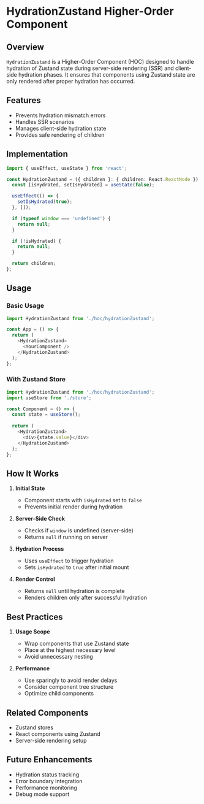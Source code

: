 # HydrationZustand Higher-Order Component

## Overview
`HydrationZustand` is a Higher-Order Component (HOC) designed to handle hydration of Zustand state during server-side rendering (SSR) and client-side hydration phases. It ensures that components using Zustand state are only rendered after proper hydration has occurred.

## Features
- Prevents hydration mismatch errors
- Handles SSR scenarios
- Manages client-side hydration state
- Provides safe rendering of children

## Implementation

```typescript
import { useEffect, useState } from 'react';

const HydrationZustand = ({ children }: { children: React.ReactNode }) => {
  const [isHydrated, setIsHydrated] = useState(false);

  useEffect(() => {
    setIsHydrated(true);
  }, []);

  if (typeof window === 'undefined') {
    return null;
  }

  if (!isHydrated) {
    return null;
  }

  return children;
};
```

## Usage

### Basic Usage
```typescript
import HydrationZustand from './hoc/hydrationZustand';

const App = () => {
  return (
    <HydrationZustand>
      <YourComponent />
    </HydrationZustand>
  );
};
```

### With Zustand Store
```typescript
import HydrationZustand from './hoc/hydrationZustand';
import useStore from './store';

const Component = () => {
  const state = useStore();
  
  return (
    <HydrationZustand>
      <div>{state.value}</div>
    </HydrationZustand>
  );
};
```

## How It Works

1. **Initial State**
   - Component starts with `isHydrated` set to `false`
   - Prevents initial render during hydration

2. **Server-Side Check**
   - Checks if `window` is undefined (server-side)
   - Returns `null` if running on server

3. **Hydration Process**
   - Uses `useEffect` to trigger hydration
   - Sets `isHydrated` to `true` after initial mount

4. **Render Control**
   - Returns `null` until hydration is complete
   - Renders children only after successful hydration

## Best Practices

1. **Usage Scope**
   - Wrap components that use Zustand state
   - Place at the highest necessary level
   - Avoid unnecessary nesting

2. **Performance**
   - Use sparingly to avoid render delays
   - Consider component tree structure
   - Optimize child components

## Related Components
- Zustand stores
- React components using Zustand
- Server-side rendering setup

## Future Enhancements
- Hydration status tracking
- Error boundary integration
- Performance monitoring
- Debug mode support
